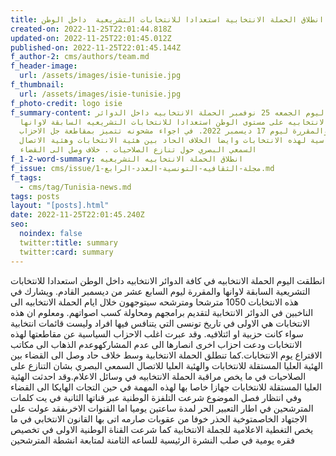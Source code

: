 ```yaml
---
title: انطلاق الحملة الانتخابية استعدادا للانتخابات التشريعية  داخل الوطن
created-on: 2022-11-25T22:01:44.818Z
updated-on: 2022-11-25T22:01:45.012Z
published-on: 2022-11-25T22:01:45.144Z
f_author-2: cms/authors/team.md
f_header-image:
  url: /assets/images/isie-tunisie.jpg
f_thumbnail:
  url: /assets/images/isie-tunisie.jpg
f_photo-credit: logo isie
f_summary-content: انطلقت اليوم الجمعه 25 نوفمبر الحملة الانتخابيه داخل الدوائر
  الانتخابيه على مستوى الوطن استعدادا للانتخابات التشريعيه السابقة لاوانها
  والمقررة ليوم 17 ديسمبر 2022. في اجواء مشحونه تتميز بمقاطعة جل الاحزاب
  السياسية لهذه الانتخابات وايضا الخلاف الحاد بين هئية الانتخابات وهئية الاتصال
  السمعي البصري حول تنازع الصلاحيات . خلاف وصل الى القضاء
f_1-2-word-summary: انطلاق الحملة الانتخابيه التشريعيه
f_issue: cms/issue/مجلة-الثقافيه-التونسية-العدد-الرابع-1.md
f_tags:
  - cms/tag/Tunisia-news.md
tags: posts
layout: "[posts].html"
date: 2022-11-25T22:01:45.240Z
seo:
  noindex: false
  twitter:title: summary
  twitter:card: summary
---
```

انطلقت اليوم الحملة الانتخابيه في كافة الدوائر الانتخابيه داخل الوطن استعدادا للانتخابات التشريعية السابقة لاوانها والمقررة ليوم السابع عشر من ديسمبر القادم. ويشارك في هذه الانتخابات 1050 مترشحا ومترشحه سيتوجهون خلال ايام الحملة الانتخابيه الى الناخبين في الدوائر الانتخابية لتقديم برامجهم ومحاولة كسب اصواتهم. ومعلوم ان هذه الانتخابات هي الاولى في تاريخ تونسى التي يتنافس فيها افراد وليست قائمات انتخابية سواء كانت حزبية او ائتلافيه. وقد عبرت اغلب الاحزاب السياسية عن مقاطعتها لهذه الانتخابات ودعت احزاب اخرى انصارها الى عدم المشاركهوعدم الذهاب الى مكاتب الاقتراع يوم الانتخابات.كما تنطلق الحملة الانتخابية وسط خلاف حاد وصل الى القضاء بين الهئية العليا المستقلة للانتخابات والهئية العليا للاتصال السمعي البصري بشان التنازع على الصلاحيات في ما يخص مراقبة الحملة الانتخابيه في وسائل الاعلام.وقد احدثت الهئية العليا المستقلة للانتخابات جهازا خاصا بها لهذه المهمة في حين التجات الهايكا الى القضاء وفي انتظار فصل الموضوع شرعت التلفزة الوطنية عبر قناتها الثانية في يت كلمات المترشحين في اطار التعبير الحر لمدة ساعتين يوميا اما القنوات الاخرىفقد عولت على الاجتهاد الخاصمتوخية الحذر خوفا من عقوبات صارمه اتى بها القانون الانتخابي  في ما يخص التغطية الاعلامية للجملة الانتخابية كما شرعت القناة الوطنية الاولى في تخصيص فقره يومية في صلب  النشرة الرئيسية للساعه الثامنة لمتابعة انشطة المترشحين